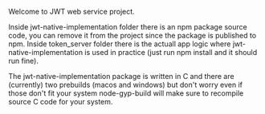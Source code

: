 Welcome to JWT web service project.

Inside jwt-native-implementation folder there is an npm package source code, you can remove it from the project since the package is published to npm.
Inside token_server folder there is the actuall app logic where jwt-native-implementation is used in practice (just run npm install and it should run fine).

The jwt-native-implementation package is written in C and there are (currently) two prebuilds (macos and windows) but don't worry even if those don't fit your system node-gyp-build will make sure to recompile source C code for your system.
